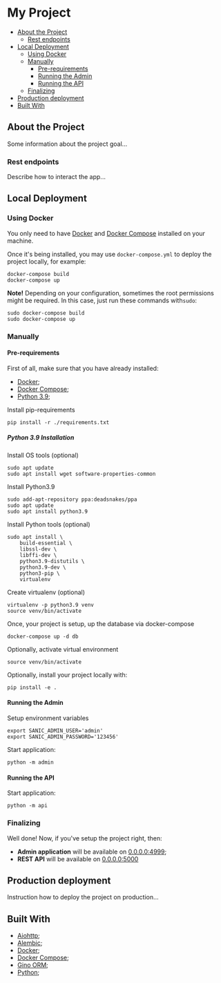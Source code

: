 # My Project

- [About the Project](#about-the-project)
    - [Rest endpoints](#rest-endpoints)
- [Local Deployment](#local-deployment)
    - [Using Docker](#using-docker)
    - [Manually](#manually)
        - [Pre-requirements](#pre-requirements)
        - [Running the Admin](#running-the-admin)
        - [Running the API](#running-the-api)
    - [Finalizing](#finalizing)
- [Production deployment](#production-deployment)
- [Built With](#built-with)

## About the Project

Some information about the project goal...

### Rest endpoints

Describe how to interact the app...

## Local Deployment

### Using Docker

You only need to have [Docker](https://docs.docker.com/engine/install/ubuntu/)
  and [Docker Compose](https://docs.docker.com/compose/install/) installed on
  your machine.

Once it's being installed, you may use `docker-compose.yml` to deploy the project
  locally, for example:
```shell script
docker-compose build
docker-compose up
```

**Note!** Depending on your configuration, sometimes the root permissions might
  be required. In this case, just run these commands with`sudo`:
```shell script
sudo docker-compose build
sudo docker-compose up
```

### Manually

#### Pre-requirements

First of all, make sure that you have already installed:
* [Docker](https://docs.docker.com/engine/install/ubuntu/);
* [Docker Compose](https://docs.docker.com/compose/install/);
* [Python 3.9](#python-39-installation);


Install pip-requirements
```shell script
pip install -r ./requirements.txt
```

##### Python 3.9 Installation

Install OS tools (optional)
```shell script
sudo apt update 
sudo apt install wget software-properties-common
```

Install Python3.9
```shell script
sudo add-apt-repository ppa:deadsnakes/ppa
sudo apt update 
sudo apt install python3.9
```

Install Python tools (optional)
```shell script
sudo apt install \
    build-essential \
    libssl-dev \
    libffi-dev \
    python3.9-distutils \
    python3.9-dev \
    python3-pip \
    virtualenv
```

Create virtualenv (optional)
```shell script
virtualenv -p python3.9 venv
source venv/bin/activate
```

Once, your project is setup, up the database via docker-compose
```shell script
docker-compose up -d db
```

Optionally, activate virtual environment
```shell script
source venv/bin/activate
```

Optionally, install your project locally with:
```shell script
pip install -e .
```

#### Running the Admin

Setup environment variables
```shell script
export SANIC_ADMIN_USER='admin'
export SANIC_ADMIN_PASSWORD='123456'
```

Start application:
```shell script
python -m admin
```

#### Running the API

Start application:
```shell script
python -m api
```

### Finalizing

Well done! Now, if you've setup the project right, then:
* **Admin application** will be available on
  [0.0.0.0:4999](http://0.0.0.0:4999/);
* **REST API** will be available on [0.0.0.0:5000](http://0.0.0.0:5000/)


## Production deployment

Instruction how to deploy the project on production...

## Built With

* [Aiohttp]();
* [Alembic]();
* [Docker](https://docs.docker.com/engine/install/ubuntu/);
* [Docker Compose](https://docs.docker.com/compose/install/);
* [Gino ORM]();
* [Python]();
